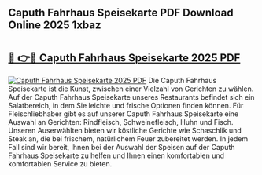 ## Caputh Fahrhaus Speisekarte PDF Download Online 2025 1xbaz

# <h2><a href="http://gccyc5.nevu.top/?p=Caputh+Fahrhaus+Speisekarte">🔗 👉🔴 Caputh Fahrhaus Speisekarte 2025 PDF</a></h2>

[![Caputh Fahrhaus Speisekarte 2025 PDF](https://i.imgur.com/dBaPXMq.png)](http://gccyc5.nevu.top/?p=Caputh+Fahrhaus+Speisekarte)
Die Caputh Fahrhaus Speisekarte ist die Kunst, zwischen einer Vielzahl von Gerichten zu wählen. Auf der Caputh Fahrhaus Speisekarte unseres Restaurants befindet sich ein Salatbereich, in dem Sie leichte und frische Optionen finden können. Für Fleischliebhaber gibt es auf unserer Caputh Fahrhaus Speisekarte eine Auswahl an Gerichten: Rindfleisch, Schweinefleisch, Huhn und Fisch. Unseren Auserwählten bieten wir köstliche Gerichte wie Schaschlik und Steak an, die bei frischem, natürlichem Feuer zubereitet werden. In jedem Fall sind wir bereit, Ihnen bei der Auswahl der Speisen auf der Caputh Fahrhaus Speisekarte zu helfen und Ihnen einen komfortablen und komfortablen Service zu bieten.
